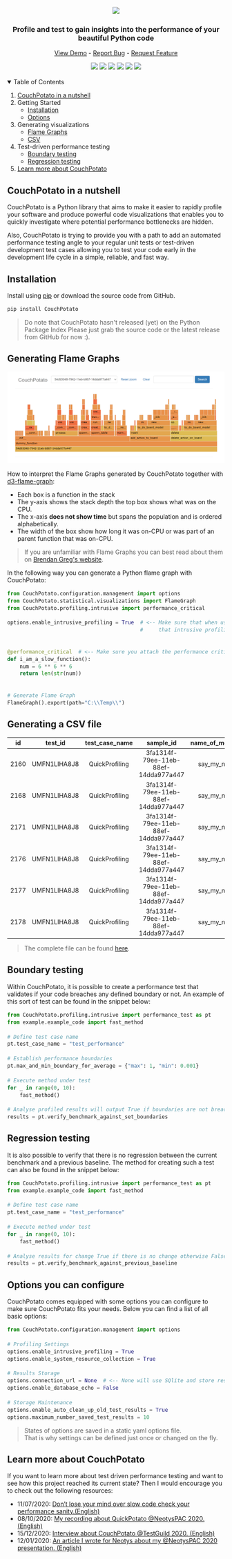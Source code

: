 <!-- LOGO -->
<p align="center">
  <img src="https://github.com/JoeyHendricks/QuickPotato/blob/Trying-d3-flame-graphs/images/banner-with-text.png"/>
</p>

<!-- TAG LINE -->
<h3 align="center">Profile and test to gain insights into the performance of your beautiful Python code</h3>
<p align="center">
    <a href="https://github.com/JoeyHendricks/QuickPotato">View Demo</a> -
    <a href="https://github.com/JoeyHendricks/QuickPotato/issues">Report Bug</a> -
    <a href="https://github.com/JoeyHendricks/QuickPotato/issues">Request Feature</a>
</p>

<!-- BADGES -->
<div align="center">
<a href="https://github.com/JoeyHendricks/QuickPotato/graphs/contributors"><img src="https://img.shields.io/github/contributors/JoeyHendricks/QuickPotato?style=for-the-badge"></a>
<a href="https://github.com/JoeyHendricks/QuickPotato/network/members"><img src="https://img.shields.io/github/forks/JoeyHendricks/QuickPotato?style=for-the-badge"></a>
<a href="https://github.com/JoeyHendricks/QuickPotato/stargazers"><img src="https://img.shields.io/github/stars/JoeyHendricks/QuickPotato?style=for-the-badge"></a>
<a href="https://github.com/JoeyHendricks/QuickPotato/issues"><img src="https://img.shields.io/github/issues/JoeyHendricks/QuickPotato?style=for-the-badge"></a>
<a href="https://github.com/JoeyHendricks/QuickPotato/blob/master/LICENSE.md"><img src="https://img.shields.io/github/license/JoeyHendricks/QuickPotato?style=for-the-badge"></a>
<a href="https://www.linkedin.com/in/joey-hendricks/"><img src="https://img.shields.io/badge/-LinkedIn-black.svg?style=for-the-badge&logo=linkedin&colorB=555"></a>
</div>
<br>

<!-- TABLE OF CONTENTS -->
<details open="open" >
  <summary>Table of Contents</summary>
  <ol>
    <li>
      <a href="#CouchPotato-in-a-nutshell">CouchPotato in a nutshell</a>
    </li>
    <li>
        <a>Getting Started</a>
        <ul>
            <li><a href="#Installation">Installation</a></li>
            <li><a href="#Options-you-can-configure">Options</a></li>
        </ul>
    </li>
    <li>
        <a>Generating visualizations</a>
        <ul>
            <li><a href="#Generating-Flame-Graphs">Flame Graphs</a></li>
            <li><a href="#Generating-a-CSV-file">CSV</a></li>
        </ul>
    </li>
    <li>
      <a>Test-driven performance testing</a>
      <ul>
        <li><a href="#Boundary-testing">Boundary testing</a></li>
        <li><a href="#Regression-testing">Regression testing</a></li>
      </ul>
    </li>
    <li><a href="#Learn-more-about-CouchPotato">Learn more about CouchPotato</a></li>
  </ol>
</details>

<!-- CONTENT -->
## CouchPotato in a nutshell

CouchPotato is a Python library that aims to make it easier to rapidly profile your software and produce powerful 
code visualizations that enables you to quickly investigate where potential performance bottlenecks are hidden.

Also, CouchPotato is trying to provide you with a path to add an automated performance testing angle to 
your regular unit tests or test-driven development test cases allowing you to test your code early in the 
development life cycle in a simple, reliable, and fast way.

## Installation

Install using [pip](https://pip.pypa.io/en/stable/) or download the source code from GitHub.
```bash
pip install CouchPotato
```
> Do note that CouchPotato hasn't released (yet) on the Python Package Index
> Please just grab the source code or the latest release from GitHub for now :).

## Generating Flame Graphs

[![Example of a Python flame graph](/images/python-code-flame-graph.png "flame graph Python")](
https://raw.githubusercontent.com/JoeyHendricks/QuickPotato/Trying-d3-flame-graphs/example/example_basic_flame_graph.html)

How to interpret the Flame Graphs generated by CouchPotato together with [d3-flame-graph](https://github.com/spiermar/d3-flame-graph):

- Each box is a function in the stack
- The y-axis shows the stack depth the top box shows what was on the CPU.
- The x-axis **does not show time** but spans the population and is ordered alphabetically.
- The width of the box show how long it was on-CPU or was part of an parent function that was on-CPU.

> If you are unfamiliar with Flame Graphs you can best read about them on [Brendan Greg's website](http://www.brendangregg.com/flamegraphs.html).

In the following way you can generate a Python flame graph with CouchPotato:

```python
from CouchPotato.configuration.management import options
from CouchPotato.statistical.visualizations import FlameGraph
from CouchPotato.profiling.intrusive import performance_critical

options.enable_intrusive_profiling = True  # <-- Make sure that when using intrusive profiling 
                                           #     that intrusive profiling is enabled.


@performance_critical  # <-- Make sure you attach the performance critical decorator.
def i_am_a_slow_function():
    num = 6 ** 6 ** 6
    return len(str(num))


# Generate Flame Graph
FlameGraph().export(path="C:\\Temp\\")
```

## Generating a CSV file

|id  |test_id     |test_case_name|sample_id                           |name_of_method_under_test|epoch_timestamp|human_timestamp           |child_path                                                                                      |child_line_number|child_function_name                   |parent_path                                                                                     |parent_line_number|parent_function_name                |number_of_calls|total_time|cumulative_time|total_response_time|
|:--:|:----------:|:------------:|:----------------------------------:|:-----------------------:|:-------------:|:------------------------:|:----------------------------------------------------------------------------------------------:|:---------------:|:------------------------------------:|:----------------------------------------------------------------------------------------------:|:----------------:|:----------------------------------:|:-------------:|:--------:|:-------------:|:-----------------:|
|2160|UMFN1LIHA8J8|QuickProfiling|3fa1314f-79ee-11eb-88ef-14dda977a447|  say_my_name_and_more   |  1614534988   |2021-02-28 18:56:28.415248|C:\Users\joeyh\Documents\Python Projects\python-unit-performance-testing\example\example_code.py|       23        |         say_my_name_and_more         |                                               ~                                                |        0         |3fa1314f-79ee-11eb-88ef-14dda977a447|       1       | 2.35e-05 |    14.0049    |      14.0048      |
|2168|UMFN1LIHA8J8|QuickProfiling|3fa1314f-79ee-11eb-88ef-14dda977a447|  say_my_name_and_more   |  1614534988   |2021-02-28 18:56:28.415248|C:\Users\joeyh\Documents\Python Projects\python-unit-performance-testing\example\example_code.py|       68        |      sleep_based_on_name_length      |C:\Users\joeyh\Documents\Python Projects\python-unit-performance-testing\example\example_code.py|        23        |        say_my_name_and_more        |       1       | 6.8e-06  |    14.0048    |      14.0048      |
|2171|UMFN1LIHA8J8|QuickProfiling|3fa1314f-79ee-11eb-88ef-14dda977a447|  say_my_name_and_more   |  1614534988   |2021-02-28 18:56:28.415248|                                               ~                                                |        0        |     <built-in method time.sleep>     |C:\Users\joeyh\Documents\Python Projects\python-unit-performance-testing\example\example_code.py|        68        |     sleep_based_on_name_length     |       1       | 14.0048  |    14.0048    |      14.0048      |
|2176|UMFN1LIHA8J8|QuickProfiling|3fa1314f-79ee-11eb-88ef-14dda977a447|  say_my_name_and_more   |  1614534988   |2021-02-28 18:56:28.415248|                                               ~                                                |        0        |   <built-in method builtins.print>   |C:\Users\joeyh\Documents\Python Projects\python-unit-performance-testing\example\example_code.py|        23        |        say_my_name_and_more        |       8       | 3.77e-05 |   3.77e-05    |      14.0048      |
|2177|UMFN1LIHA8J8|QuickProfiling|3fa1314f-79ee-11eb-88ef-14dda977a447|  say_my_name_and_more   |  1614534988   |2021-02-28 18:56:28.415248|                                               ~                                                |        0        |   <built-in method builtins.print>   |C:\Users\joeyh\Documents\Python Projects\python-unit-performance-testing\example\example_code.py|        51        |  show_message_when_name_very_long  |       8       | 3.77e-05 |   3.77e-05    |      14.0048      |
|2178|UMFN1LIHA8J8|QuickProfiling|3fa1314f-79ee-11eb-88ef-14dda977a447|  say_my_name_and_more   |  1614534988   |2021-02-28 18:56:28.415248|                                               ~                                                |        0        |   <built-in method builtins.print>   |C:\Users\joeyh\Documents\Python Projects\python-unit-performance-testing\example\example_code.py|        59        |                 y                  |       8       | 3.77e-05 |   3.77e-05    |      14.0048      |

> The complete file can be found [here](https://github.com/JoeyHendricks/QuickPotato/blob/Trying-d3-flame-graphs/example/example_csv_file.csv).

## Boundary testing

Within CouchPotato, it is possible to create a performance test that validates if your code breaches any 
defined boundary or not. An example of this sort of test can be found in the snippet below:

```python
from CouchPotato.profiling.intrusive import performance_test as pt
from example.example_code import fast_method

# Define test case name
pt.test_case_name = "test_performance"

# Establish performance boundaries
pt.max_and_min_boundary_for_average = {"max": 1, "min": 0.001}

# Execute method under test
for _ in range(0, 10):
    fast_method()

# Analyse profiled results will output True if boundaries are not breached otherwise False
results = pt.verify_benchmark_against_set_boundaries
```

## Regression testing

It is also possible to verify that there is no regression between the current benchmark and a previous baseline.
The method for creating such a test can also be found in the snippet below:

```python
from CouchPotato.profiling.intrusive import performance_test as pt
from example.example_code import fast_method

# Define test case name
pt.test_case_name = "test_performance"

# Execute method under test
for _ in range(0, 10):
    fast_method()

# Analyse results for change True if there is no change otherwise False
results = pt.verify_benchmark_against_previous_baseline
```

## Options you can configure

CouchPotato comes equipped with some options you can configure to make sure CouchPotato fits your needs.
Below you can find a list of all basic options:

```python
from CouchPotato.configuration.management import options

# Profiling Settings
options.enable_intrusive_profiling = True 
options.enable_system_resource_collection = True

# Results Storage
options.connection_url = None  # <-- None will use SQlite and store results in Temp directory
options.enable_database_echo = False

# Storage Maintenance 
options.enable_auto_clean_up_old_test_results = True
options.maximum_number_saved_test_results = 10

```
> States of options are saved in a static yaml options file.  
> That is why settings can be defined just once or changed on the fly.

## Learn more about CouchPotato

If you want to learn more about test driven performance testing and want to 
see how this project reached its current state? 
Then I would encourage you to check out the following resources:

- 11/07/2020: [Don’t lose your mind over slow code check your performance sanity.(English)](https://www.linkedin.com/pulse/dont-lose-your-mind-over-slow-code-check-performance-sanity-joey/) 
- 08/10/2020: [My recording about QuickPotato @NeotysPAC 2020. (English)](https://www.youtube.com/watch?v=AWlhalEywEw) 
- 15/12/2020: [Interview about CouchPotato @TestGuild 2020. (English)](https://testguild.com/podcast/performance/p56-joey/)
- 12/01/2020: [An article I wrote for Neotys about my @NeotysPAC 2020 presentation. (English)](https://www.neotys.com/blog/neotyspac-performance-testing-unit-level-joey-hendricks/)
